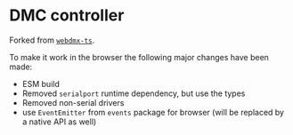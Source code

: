 # DMC controller

Forked from [`webdmx-ts`](https://github.com/node-webdmx/webdmx-ts).

To make it work in the browser the following major changes have been made:

- ESM build
- Removed `serialport` runtime dependency, but use the types
- Removed non-serial drivers
- use `EventEmitter` from `events` package for browser (will be replaced by a native API as well)
